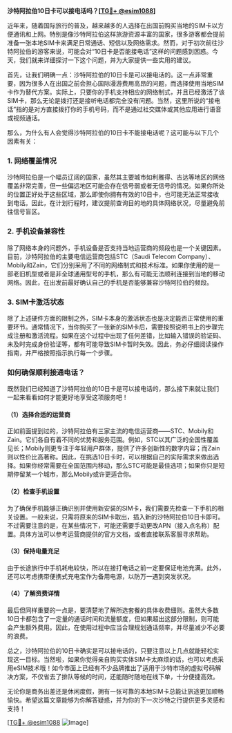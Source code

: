 **沙特阿拉伯10日卡可以接电话吗？[[TG💪+ @esim1088](https://t.me/s/esim1088)]**

近年来，随着国际旅行的普及，越来越多的人选择在出国前购买当地的SIM卡以方便通讯和上网。特别是像沙特阿拉伯这样旅游资源丰富的国家，很多游客都会提前准备一张本地SIM卡来满足日常通话、短信以及网络需求。然而，对于初次前往沙特阿拉伯的游客来说，可能会对“10日卡是否能接电话”这样的问题感到困惑。今天，我们就来详细探讨一下这个问题，并为大家提供一些实用的建议。

首先，让我们明确一点：沙特阿拉伯的10日卡是可以接电话的。这一点非常重要，因为很多人在出国之前会担心国际漫游费用高昂的问题，而选择使用当地SIM卡作为替代方案。实际上，只要你的手机支持相应的网络制式，并且已经激活了该SIM卡，那么无论是拨打还是接听电话都完全没有问题。当然，这里所说的“接电话”指的是对方直接拨打你的手机号码，而不是通过社交媒体或其他应用进行语音或视频通话。

那么，为什么有人会觉得沙特阿拉伯的10日卡不能接电话呢？这可能与以下几个因素有关：

### 1. 网络覆盖情况
沙特阿拉伯是一个幅员辽阔的国家，虽然其主要城市如利雅得、吉达等地区的网络覆盖非常完善，但一些偏远地区可能会存在信号弱或者无信号的情况。如果你所处的位置正好处于这些区域，那么即使你拥有有效的10日卡，也可能无法正常接收到电话。因此，在计划行程时，建议提前查询目的地的具体网络状况，尽量避免前往信号盲区。

### 2. 手机设备兼容性
除了网络本身的问题外，手机设备是否支持当地运营商的频段也是一个关键因素。目前，沙特阿拉伯的主要电信运营商包括STC（Saudi Telecom Company）、Mobily和Zain，它们分别采用了不同的网络制式和技术标准。如果你使用的是一部老旧机型或者是非全球通用型号的手机，那么有可能无法顺利连接到当地的移动网络。因此，在出发前最好确认自己的手机是否能够兼容沙特阿拉伯的频段。

### 3. SIM卡激活状态
除了上述硬件方面的限制之外，SIM卡本身的激活状态也是决定能否正常使用的重要环节。通常情况下，当你购买了一张新的SIM卡后，需要按照说明书上的步骤完成注册和激活流程。如果在这个过程中出现了任何差错，比如输入错误的验证码、未及时完成身份验证等，都有可能导致SIM卡暂时失效。因此，务必仔细阅读操作指南，并严格按照指示执行每一个步骤。

### 如何确保顺利接通电话？

既然我们已经知道了沙特阿拉伯的10日卡是可以接电话的，那么接下来就让我们一起来看看如何才能更好地享受这项服务吧！

#### （1）选择合适的运营商
正如前面提到过的，沙特阿拉伯有三家主流的电信运营商——STC、Mobily和Zain。它们各自有着不同的优势和服务范围。例如，STC以其广泛的全国性覆盖见长；Mobily则更专注于年轻用户群体，提供了许多创新性的数字内容；而Zain则以性价比高著称。因此，在挑选10日卡时，可以根据自己的实际需求来做出选择。如果你经常需要在全国范围内移动，那么STC可能是最佳选项；如果你只是短期停留某一个城市，那么Mobily或许更适合你。

#### （2）检查手机设置
为了确保手机能够正确识别并使用新安装的SIM卡，我们需要先检查一下手机的相关设置。一般来说，只需将原来的SIM卡取出，插入新的沙特阿拉伯10日卡即可。不过需要注意的是，在某些情况下，可能还需要手动更改APN（接入点名称）配置。具体方法可以参考运营商提供的官方文档，或者直接联系客服寻求帮助。

#### （3）保持电量充足
由于长途旅行中手机耗电较快，所以在接打电话之前一定要保证电池充满。此外，还可以考虑携带便携式充电宝作为备用电源，以防万一遇到突发状况。

#### （4）了解资费详情
最后但同样重要的一点是，要清楚地了解所选套餐的具体收费细则。虽然大多数10日卡都包含了一定量的通话时间和流量额度，但如果超出这部分限制，则可能会产生额外费用。因此，在使用过程中应当合理规划通话频率，并尽量减少不必要的浪费。

总之，沙特阿拉伯的10日卡确实是可以接电话的，只要注意以上几点就能轻松实现这一目标。当然啦，如果你觉得亲自购买实体SIM卡太麻烦的话，也可以考虑采用eSIM技术哦！如今市面上已经有不少品牌推出了适用于沙特市场的虚拟号码解决方案，不仅省去了排队等候的时间，还能随时随地在线下单，十分便捷高效。

无论你是商务出差还是休闲度假，拥有一张可靠的本地SIM卡总能让旅途更加顺畅愉快。希望这篇文章能够为你解答疑惑，并为你的下一次沙特之行提供更多灵感和支持！

[[TG💪+ @esim1088](https://t.me/s/esim1088) ![Image](https://i.postimg.cc/4NQfJmqS/Snipaste-2025-05-13-00-14-12.png)]